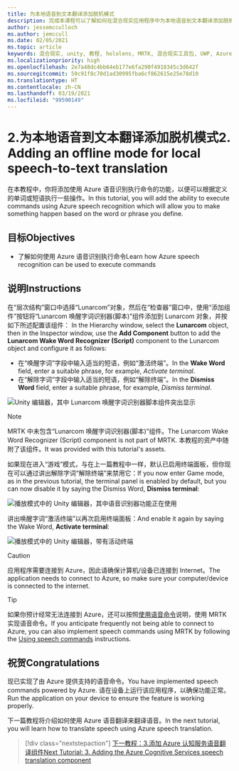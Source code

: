 ```yaml
---
title: 为本地语音到文本翻译添加脱机模式
description: 完成本课程可以了解如何在混合现实应用程序中为本地语音到文本翻译添加脱机模式。
author: jessemcculloch
ms.author: jemccull
ms.date: 02/05/2021
ms.topic: article
keywords: 混合现实, unity, 教程, hololens, MRTK, 混合现实工具包, UWP, Azure 空间定位点, 语音识别, Windows 10
ms.localizationpriority: high
ms.openlocfilehash: 2e7a48dc4bb64eb177e6fa290f4918345c3d642f
ms.sourcegitcommit: 59c91f8c70d1ad30995fba6cf862615e25e78d10
ms.translationtype: HT
ms.contentlocale: zh-CN
ms.lasthandoff: 03/19/2021
ms.locfileid: "99590149"
---
```

# <a name="2-adding-an-offline-mode-for-local-speech-to-text-translation"></a><span data-ttu-id="bec1b-104">2.为本地语音到文本翻译添加脱机模式</span><span class="sxs-lookup"><span data-stu-id="bec1b-104">2. Adding an offline mode for local speech-to-text translation</span></span>

<span data-ttu-id="bec1b-105">在本教程中，你将添加使用 Azure 语音识别执行命令的功能，以便可以根据定义的单词或短语执行一些操作。</span><span class="sxs-lookup"><span data-stu-id="bec1b-105">In this tutorial, you will add the ability to execute commands using Azure speech recognition which will allow you to make something happen based on the word or phrase you define.</span></span>

## <a name="objectives"></a><span data-ttu-id="bec1b-106">目标</span><span class="sxs-lookup"><span data-stu-id="bec1b-106">Objectives</span></span>

* <span data-ttu-id="bec1b-107">了解如何使用 Azure 语音识别执行命令</span><span class="sxs-lookup"><span data-stu-id="bec1b-107">Learn how Azure speech recognition can be used to execute commands</span></span>

## <a name="instructions"></a><span data-ttu-id="bec1b-108">说明</span><span class="sxs-lookup"><span data-stu-id="bec1b-108">Instructions</span></span>

<span data-ttu-id="bec1b-109">在“层次结构”窗口中选择“Lunarcom”对象，然后在“检查器”窗口中，使用“添加组件”按钮将“Lunarcom 唤醒字词识别器(脚本)”组件添加到 Lunarcom 对象，并按如下所述配置该组件：  </span><span class="sxs-lookup"><span data-stu-id="bec1b-109">In the Hierarchy window, select the **Lunarcom** object, then in the Inspector window, use the **Add Component** button to add the **Lunarcom Wake Word Recognizer (Script)** component to the Lunarcom object and configure it as follows:</span></span>

* <span data-ttu-id="bec1b-110">在“唤醒字词”字段中输入适当的短语，例如“激活终端”。</span><span class="sxs-lookup"><span data-stu-id="bec1b-110">In the **Wake Word** field, enter a suitable phrase, for example, _Activate terminal_.</span></span>
* <span data-ttu-id="bec1b-111">在“解除字词”字段中输入适当的短语，例如“解除终端”。</span><span class="sxs-lookup"><span data-stu-id="bec1b-111">In the **Dismiss Word** field, enter a suitable phrase, for example, _Dismiss terminal_.</span></span>

![Unity 编辑器，其中 Lunarcom 唤醒字词识别器脚本组件突出显示](images/mrlearning-speech/tutorial2-section1-step1-1.png)

> [!NOTE]
> <span data-ttu-id="bec1b-113">MRTK 中未包含“Lunarcom 唤醒字词识别器(脚本)”组件。</span><span class="sxs-lookup"><span data-stu-id="bec1b-113">The Lunarcom Wake Word Recognizer (Script) component is not part of MRTK.</span></span> <span data-ttu-id="bec1b-114">本教程的资产中随附了该组件。</span><span class="sxs-lookup"><span data-stu-id="bec1b-114">It was provided with this tutorial's assets.</span></span>

<span data-ttu-id="bec1b-115">如果现在进入“游戏”模式，与在上一篇教程中一样，默认已启用终端面板，但你现在可以通过讲出解除字词“解除终端”来禁用它：</span><span class="sxs-lookup"><span data-stu-id="bec1b-115">If you now enter Game mode, as in the previous tutorial, the terminal panel is enabled by default, but you can now disable it by saying the Dismiss Word, **Dismiss terminal**:</span></span>

![播放模式中的 Unity 编辑器，其中语音识别器功能正在使用](images/mrlearning-speech/tutorial2-section1-step1-2.png)

<span data-ttu-id="bec1b-117">讲出唤醒字词“激活终端”以再次启用终端面板：</span><span class="sxs-lookup"><span data-stu-id="bec1b-117">And enable it again by saying the Wake Word, **Activate terminal**:</span></span>

![播放模式中的 Unity 编辑器，带有活动终端](images/mrlearning-speech/tutorial2-section1-step1-3.png)

> [!CAUTION]
> <span data-ttu-id="bec1b-119">应用程序需要连接到 Azure，因此请确保计算机/设备已连接到 Internet。</span><span class="sxs-lookup"><span data-stu-id="bec1b-119">The application needs to connect to Azure, so make sure your computer/device is connected to the internet.</span></span>

> [!TIP]
> <span data-ttu-id="bec1b-120">如果你预计经常无法连接到 Azure，还可以按照[使用语音命令](mr-learning-base-09.md)说明，使用 MRTK 实现语音命令。</span><span class="sxs-lookup"><span data-stu-id="bec1b-120">If you anticipate frequently not being able to connect to Azure, you can also implement speech commands using MRTK by following the [Using speech commands](mr-learning-base-09.md) instructions.</span></span>

## <a name="congratulations"></a><span data-ttu-id="bec1b-121">祝贺</span><span class="sxs-lookup"><span data-stu-id="bec1b-121">Congratulations</span></span>

<span data-ttu-id="bec1b-122">现已实现了由 Azure 提供支持的语音命令。</span><span class="sxs-lookup"><span data-stu-id="bec1b-122">You have implemented speech commands powered by Azure.</span></span> <span data-ttu-id="bec1b-123">请在设备上运行该应用程序，以确保功能正常。</span><span class="sxs-lookup"><span data-stu-id="bec1b-123">Run the application on your device to ensure the feature is working properly.</span></span>

<span data-ttu-id="bec1b-124">下一篇教程将介绍如何使用 Azure 语音翻译来翻译语音。</span><span class="sxs-lookup"><span data-stu-id="bec1b-124">In the next tutorial, you will learn how to translate speech using Azure speech translation.</span></span>

> [!div class="nextstepaction"]
> [<span data-ttu-id="bec1b-125">下一教程：3.添加 Azure 认知服务语音翻译组件</span><span class="sxs-lookup"><span data-stu-id="bec1b-125">Next Tutorial: 3. Adding the Azure Cognitive Services speech translation component</span></span>](mrlearning-speechSDK-ch3.md)
